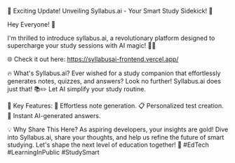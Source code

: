 
🚀 Exciting Update! Unveiling Syllabus.ai - Your Smart Study Sidekick! 🎉

Hey Everyone! 👋

I'm thrilled to introduce syllabus.ai, a revolutionary platform designed to supercharge your study sessions with AI magic! 🧠✨

🌐 Check it out here:  https://syllabusai-frontend.vercel.app/

🔥 What's Syllabus.ai?
Ever wished for a study companion that effortlessly generates notes, quizzes, and answers? Look no further! Syllabus.ai does just that! 📚✏️ Let AI simplify your study routine.

🌟 Key Features:
📝 Effortless note generation.
📋 Personalized test creation.
🤖 Instant AI-generated answers.

💡 Why Share This Here?
As aspiring developers, your insights are gold! Dive into Syllabus.ai, share your thoughts, and help us refine the future of smart studying. Let's shape the next level of education together! 🚀 #EdTech #LearningInPublic #StudySmart
